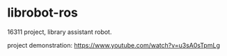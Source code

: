 # librobot-ros
16311 project, library assistant robot.


project demonstration: https://www.youtube.com/watch?v=u3sA0sTpmLg
